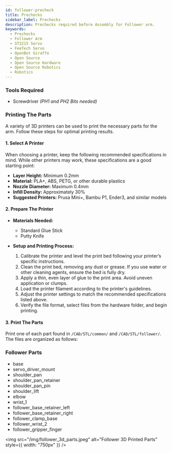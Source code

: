 ```yaml
---
id: follower-precheck
title: Prechecks
sidebar_label: Prechecks
description: Prechecks required before Assembly for Follower arm.
keywords:
  - Prechecks
  - Follower Arm
  - ST3215 Servo
  - FeeTech Servo
  - OpenBot Giraffe
  - Open Source
  - Open Source Hardware
  - Open Source Robotics
  - Robotics
---
```


<!-- @format -->


### Tools Required

- Screwdriver *(PH1 and PH2 Bits needed)*

### Printing The Parts

A variety of 3D printers can be used to print the necessary parts for the arm. Follow these steps for optimal printing results.

#### 1. Select A Printer

When choosing a printer, keep the following recommended specifications in mind. While other printers may work, these specifications are a good starting point:

- **Layer Height:** Minimum 0.2mm
- **Material:** PLA+, ABS, PETG, or other durable plastics
- **Nozzle Diameter:** Maximum 0.4mm
- **Infill Density:** Approximately 30%
- **Suggested Printers:** Prusa Mini+, Bambu P1, Ender3, and similar models

#### 2. Prepare The Printer

- **Materials Needed:**

  - Standard Glue Stick
  - Putty Knife

- **Setup and Printing Process:**
  1. Calibrate the printer and level the print bed following your printer’s specific instructions.
  2. Clean the print bed, removing any dust or grease. If you use water or other cleaning agents, ensure the bed is fully dry.
  3. Apply a thin, even layer of glue to the print area. Avoid uneven application or clumps.
  4. Load the printer filament according to the printer's guidelines.
  5. Adjust the printer settings to match the recommended specifications listed above.
  6. Verify the file format, select files from the hardware folder, and begin printing.

#### 3. Print The Parts

Print one of each part found in `/CAD/STL/common/` and `/CAD/STL/follower/`. The files are organized as follows:

### Follower Parts

- base  
- servo_driver_mount  
- shoulder_pan  
- shoulder_pan_retainer  
- shoulder_pan_pin  
- shoulder_lift  
- elbow  
- wrist_1  
- follower_base_retainer_left  
- follower_base_retainer_right  
- follower_clamp_base  
- follower_wrist_2  
- follower_gripper_finger  


<img src="/img/follower_3d_parts.jpeg" alt="Follower 3D Printed Parts" style={{ width: "750px" }} />
